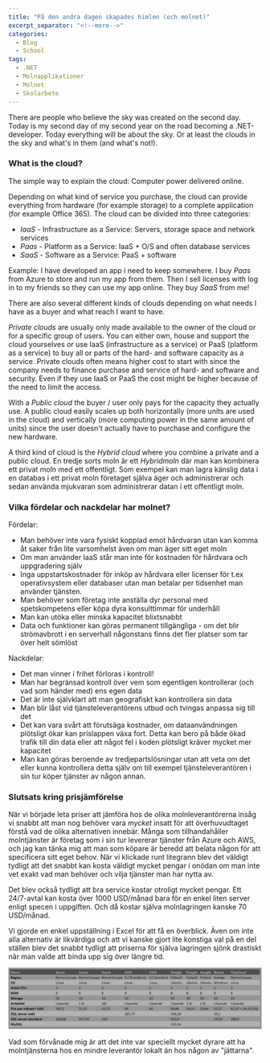 ```yaml
---
title: "På den andra dagen skapades himlen (och molnet)"
excerpt_separator: "<!--more-->"
categories:
  - Blog
  - School
tags:
  - .NET
  - Molnapplikationer
  - Molnet
  - Skolarbete
---
```


There are people who believe the sky was created on the second day. 
Today is my second day of my second year on the road becoming a .NET-developer.
Today everything will be about the sky. Or at least the clouds in the sky and what's in them (and what's not!). 

### What is the cloud?

The simple way to explain the cloud: Computer power delivered online. 

Depending on what kind of service you purchase, the cloud can provide everything from hardware (for example storage) to a complete application (for example Office 365). The cloud can be divided into three categories:

- *IaaS* - Infrastructure as a Service: Servers, storage space and network services
- *Paas* - Platform as a Service: IaaS + O/S and often database services
- *SaaS* - Software as a Service: PaaS + software

Example: I have developed an app i need to keep somewhere. I buy *Paas* from Azure to store and run my app from them. Then I sell licenses with log in to my friends so they can use my app online. They buy *SaaS* from me! 

There are also several different kinds of clouds depending on what needs I have as a buyer and what reach I want to have. 

*Private clouds* are usually only made available to the owner of the cloud or for a specific group of users. You can either own, house and support the cloud yourselves or use IaaS (infrastructure as a service) or PaaS (platform as a service) to buy all or parts of the hard- and software capacity as a service. Private clouds often means higher cost to start with since the company needs to finance purchase and service of hard- and software and security. Even if they use IaaS or PaaS the cost might be higher because of the need to limit the access. 

With a *Public cloud* the buyer / user only pays for the capacity they actually use. A public cloud easily scales up both horizontally (more units are used in the cloud) and vertically (more computing power in the same amount of units) since the user doesn't actually have to purchase and configure the new hardware. 

A third kind of cloud is the *Hybrid cloud* where you combine a private and a public cloud. 
En tredje sorts moln är ett *Hybridmoln* där man kan kombinera ett privat moln med ett offentligt. Som exempel kan man lagra känslig data i en databas i ett privat moln företaget själva äger och administrerar och sedan använda mjukvaran som administrerar datan i ett offentligt moln. 


### Vilka fördelar och nackdelar har molnet?

Fördelar:
- Man behöver inte vara fysiskt kopplad emot hårdvaran utan kan komma åt saker från lite varsomhelst även om man äger sitt eget moln
- Om man använder IaaS står man inte för kostnaden för hårdvara och uppgradering själv
- Inga uppstartskostnader för inköp av hårdvara eller licenser för t.ex operativsystem eller databaser utan man betalar per tidsenhet man använder tjänsten. 
- Man behöver som företag inte anställa dyr personal med spetskompetens eller köpa dyra konsulttimmar för underhåll
- Man kan utöka eller minska kapacitet blixtsnabbt
- Data och funktioner kan göras permanent tillgängliga - om det blir strömavbrott i en serverhall någonstans finns det fler platser som tar över helt sömlöst

Nackdelar:
- Det man vinner i frihet förloras i kontroll!
- Man har begränsad kontroll över vem som egentligen kontrollerar (och vad som händer med) ens egen data
- Det är inte självklart att man geografiskt kan kontrollera sin data
- Man blir låst vid tjänsteleverantörens utbud och tvingas anpassa sig till det
- Det kan vara svårt att förutsäga kostnader, om dataanvändningen plötsligt ökar kan prislappen växa fort. Detta kan bero på både ökad trafik till din data eller att något fel i koden plötsligt kräver mycket mer kapacitet
- Man kan göras beroende av tredjepartslösningar utan att veta om det eller kunna kontrollera detta själv om till exempel tjänsteleverantören i sin tur köper tjänster av någon annan. 


### Slutsats kring prisjämförelse

När vi började leta priser att jämföra hos de olika molnleverantörerna insåg vi snabbt att man nog behöver vara _mycket_ insatt för att överhuvudtaget förstå vad de olika alternativen innebär. Många som tillhandahåller molntjänster är företag som i sin tur levererar tjänster från Azure och AWS, och jag kan tänka mig att man som köpare är beredd att belata någon för att specificera sitt eget behov. När vi klickade runt litegrann blev det väldigt tydligt att det snabbt kan kosta väldigt mycket pengar i onödan om man inte vet exakt vad man behöver och vilja tjänster man har nytta av. 

Det blev också tydligt att bra service kostar otroligt mycket pengar. Ett 24/7-avtal kan kosta över 1000 USD/månad bara för en enkel liten server enligt specen i uppgiften. Och då kostar själva molnlagringen kanske 70 USD/månad. 

Vi gjorde en enkel uppställning i Excel för att få en överblick. Även om inte alla alternativ är likvärdiga och att vi kanske gjort lite konstiga val på en del ställen blev det snabbt tydligt att priserna för själva lagringen sjönk drastiskt när man valde att binda upp sig över längre tid. 

![Klipp från jämförelsen](https://raw.githubusercontent.com/Baverstrand/Baverstrand.github.io/master/img/cloudprices.JPG)

Vad som förvånade mig är att det inte var speciellt mycket dyrare att ha molntjänsterna hos en mindre leverantör lokalt än hos någon av "jättarna".
